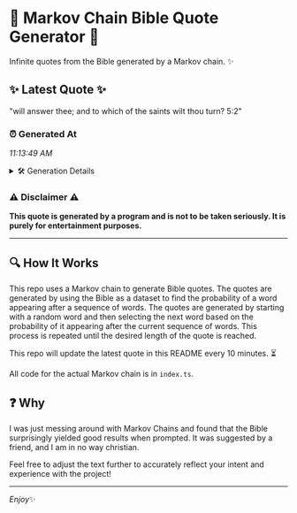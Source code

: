 # 📖 Markov Chain Bible Quote Generator 📖

Infinite quotes from the Bible generated by a Markov chain. ✨

## ✨ Latest Quote ✨
"will answer thee; and to which of the saints wilt thou turn? 5:2"

### ⏰ Generated At
*11:13:49 AM*

<details>
    <summary>🛠️ Generation Details</summary>
    <p>
        <strong>🌱 Seed:</strong> will<br>
        <strong>🔄 Iterations:</strong> 12<br>
        <strong>📜 Context History:</strong><br>[ will ]: answer<br>[ will, answer ]: thee;<br>[ will, answer, thee; ]: and<br>[ will, answer, thee;, and ]: to<br>[ will, answer, thee;, and, to ]: which<br>[ will, answer, thee;, and, to, which ]: of<br>[ answer, thee;, and, to, which, of ]: the<br>[ thee;, and, to, which, of, the ]: saints<br>[ and, to, which, of, the, saints ]: wilt<br>[ to, which, of, the, saints, wilt ]: thou<br>[ which, of, the, saints, wilt, thou ]: turn?<br>[ of, the, saints, wilt, thou, turn? ]: 5:2<br>
    </p>
</details>

### ⚠️ Disclaimer ⚠️
**This quote is generated by a program and is not to be taken seriously. It is purely for entertainment purposes.**

---

## 🔍 How It Works

This repo uses a Markov chain to generate Bible quotes. The quotes are generated by using the Bible as a dataset to find the probability of a word appearing after a sequence of words. The quotes are generated by starting with a random word and then selecting the next word based on the probability of it appearing after the current sequence of words. This process is repeated until the desired length of the quote is reached.

This repo will update the latest quote in this README every 10 minutes. ⏳

All code for the actual Markov chain is in `index.ts`.

## ❓ Why

I was just messing around with Markov Chains and found that the Bible surprisingly yielded good results when prompted. 
It was suggested by a friend, and I am in no way christian.

Feel free to adjust the text further to accurately reflect your intent and experience with the project!

---

*Enjoy*✨
